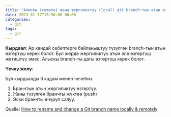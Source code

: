 ```yaml
---
title: "Алыскы (remote) жана жергиликтүү (local) git branch-тын атын өзгөртүү"
date: 2023-01-17T15:50:00-00:00
categories:
  - git
tags:
  - git
---
```


**Кырдаал**:
Ар кандай себептерге байланыштуу түзүлгөн branch-тын атын өзгөртүш керек болот. Бул жерде жергиликтүү атын эле өзгөртүш жетиштүү эмес. Алыскы branch-ты дагы өзгөртүш керек болот.

**Чечүү жолу**:

Бул кырдаалды 3 кадам менен чечебиз.
1. Бранчтын атын жергиликтүү өзгөртүү.
2. Жаны түзүлгөн бранчты жүктөө (push)
3. Эски бранчты өчүрүп салуу.

Quelle: [How to rename and change a Git branch name locally & remotely](https://www.theserverside.com/blog/Coffee-Talk-Java-News-Stories-and-Opinions/rename-Git-branch-local-remote-GitHub-GitLab-BitBucket)
